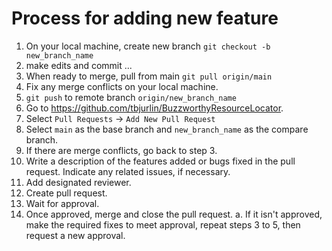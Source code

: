 # Process for adding new feature

1. On your local machine, create new branch `git checkout -b new_branch_name`
2. make edits and commit ...
3. When ready to merge, pull from main `git pull origin/main`
4. Fix any merge conflicts on your local machine.
5. `git push` to remote branch `origin/new_branch_name`
6. Go to https://github.com/tbjurlin/BuzzworthyResourceLocator.
7. Select `Pull Requests` -> `Add New Pull Request`
8. Select `main` as the base branch and `new_branch_name` as the compare branch.
9. If there are merge conflicts, go back to step 3.
10. Write a description of the features added or bugs fixed in the pull request. Indicate any related issues, if necessary.
11. Add designated reviewer.
12. Create pull request.
13. Wait for approval.
14. Once approved, merge and close the pull request.
    a. If it isn't approved, make the required fixes to meet approval, repeat steps 3 to 5, then request a new approval.